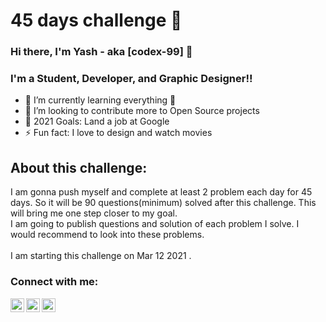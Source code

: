 # 45 days challenge 👋
### Hi there, I'm Yash - aka [codex-99] 👋

### I'm a Student, Developer, and Graphic Designer!!

- 🌱 I’m currently learning everything 🤣
- 👯 I’m looking to contribute more to Open Source projects
- 🥅 2021 Goals: Land a job at Google
- ⚡ Fun fact: I love to design and watch movies

## About this challenge:

I am gonna push myself and complete at least 2 problem each day for 45 days. So it will be 90 questions(minimum) solved after this challenge. This will bring me one step closer to my goal.
<br />
I am going to publish questions and solution of each problem I solve. I would recommend to look into these problems.
<br /> <br />
I am starting this challenge on Mar 12 2021 .

### Connect with me:

[<img align="left" alt="grapherr_10 | Twitter" width="22px" src="https://cdn.jsdelivr.net/npm/simple-icons@v3/icons/twitter.svg" />][twitter]
[<img align="left" alt="codex-99 | LinkedIn" width="22px" src="https://cdn.jsdelivr.net/npm/simple-icons@v3/icons/linkedin.svg" />][linkedin]
[<img align="left" alt="grapherr_10 | Instagram" width="22px" src="https://cdn.jsdelivr.net/npm/simple-icons@v3/icons/instagram.svg" />][instagram]

<br />

[twitter]: https://twitter.com/grapherr_10
[instagram]: https://instagram.com/grapherr_10
[linkedin]: https://www.linkedin.com/in/yash-soni-51000417b/
